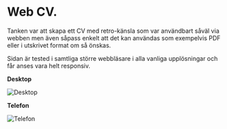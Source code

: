 # Web CV.

Tanken var att skapa ett CV med retro-känsla som var användbart såväl via webben men även såpass enkelt att det kan användas som exempelvis PDF eller i utskrivet format om så önskas.

Sidan är tested i samtliga större webbläsare i alla vanliga upplösningar och får anses vara helt responsiv.

**Desktop**

![Desktop](https://i.imgur.com/ujdvO9g.png)

**Telefon**

![Telefon](https://i.imgur.com/uPVTcw1.png)
